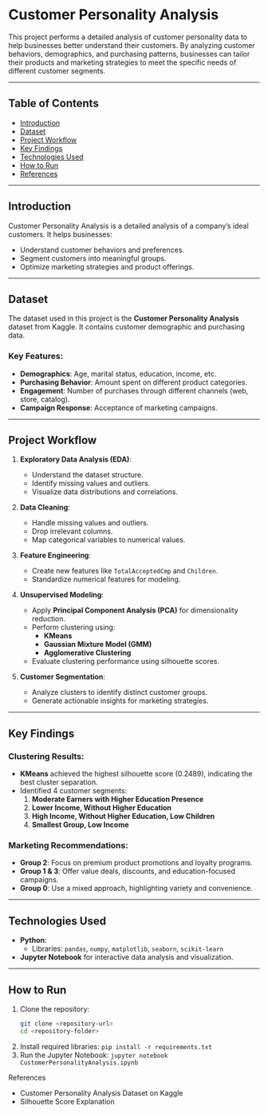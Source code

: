 # Customer Personality Analysis

This project performs a detailed analysis of customer personality data to help businesses better understand their customers. By analyzing customer behaviors, demographics, and purchasing patterns, businesses can tailor their products and marketing strategies to meet the specific needs of different customer segments.

---

## Table of Contents

- [Introduction](#introduction)
- [Dataset](#dataset)
- [Project Workflow](#project-workflow)
- [Key Findings](#key-findings)
- [Technologies Used](#technologies-used)
- [How to Run](#how-to-run)
- [References](#references)

---

## Introduction

Customer Personality Analysis is a detailed analysis of a company’s ideal customers. It helps businesses:
- Understand customer behaviors and preferences.
- Segment customers into meaningful groups.
- Optimize marketing strategies and product offerings.

---

## Dataset

The dataset used in this project is the **Customer Personality Analysis** dataset from Kaggle. It contains customer demographic and purchasing data.

### Key Features:
- **Demographics**: Age, marital status, education, income, etc.
- **Purchasing Behavior**: Amount spent on different product categories.
- **Engagement**: Number of purchases through different channels (web, store, catalog).
- **Campaign Response**: Acceptance of marketing campaigns.

---

## Project Workflow

1. **Exploratory Data Analysis (EDA)**:
   - Understand the dataset structure.
   - Identify missing values and outliers.
   - Visualize data distributions and correlations.

2. **Data Cleaning**:
   - Handle missing values and outliers.
   - Drop irrelevant columns.
   - Map categorical variables to numerical values.

3. **Feature Engineering**:
   - Create new features like `TotalAcceptedCmp` and `Children`.
   - Standardize numerical features for modeling.

4. **Unsupervised Modeling**:
   - Apply **Principal Component Analysis (PCA)** for dimensionality reduction.
   - Perform clustering using:
     - **KMeans**
     - **Gaussian Mixture Model (GMM)**
     - **Agglomerative Clustering**
   - Evaluate clustering performance using silhouette scores.

5. **Customer Segmentation**:
   - Analyze clusters to identify distinct customer groups.
   - Generate actionable insights for marketing strategies.

---

## Key Findings

### Clustering Results:
- **KMeans** achieved the highest silhouette score (0.2489), indicating the best cluster separation.
- Identified 4 customer segments:
  1. **Moderate Earners with Higher Education Presence**
  2. **Lower Income, Without Higher Education**
  3. **High Income, Without Higher Education, Low Children**
  4. **Smallest Group, Low Income**

### Marketing Recommendations:
- **Group 2**: Focus on premium product promotions and loyalty programs.
- **Group 1 & 3**: Offer value deals, discounts, and education-focused campaigns.
- **Group 0**: Use a mixed approach, highlighting variety and convenience.

---

## Technologies Used

- **Python**:
  - Libraries: `pandas`, `numpy`, `matplotlib`, `seaborn`, `scikit-learn`
- **Jupyter Notebook** for interactive data analysis and visualization.

---

## How to Run

1. Clone the repository:
   ```bash
   git clone <repository-url>
   cd <repository-folder>

2. Install required libraries:
   `pip install -r requirements.txt `
4. Run the Jupyter Notebook:
   `jupyter notebook CustomerPersonalityAnalysis.ipynb`

References
- Customer Personality Analysis Dataset on Kaggle
- Silhouette Score Explanation
